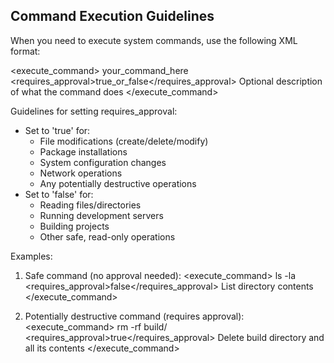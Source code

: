 ## Command Execution Guidelines

When you need to execute system commands, use the following XML format:

<execute_command>
<command>your_command_here</command>
<requires_approval>true_or_false</requires_approval>
<description>Optional description of what the command does</description>
</execute_command>

Guidelines for setting requires_approval:
- Set to 'true' for:
  * File modifications (create/delete/modify)
  * Package installations
  * System configuration changes
  * Network operations
  * Any potentially destructive operations
- Set to 'false' for:
  * Reading files/directories
  * Running development servers
  * Building projects
  * Other safe, read-only operations

Examples:

1. Safe command (no approval needed):
<execute_command>
<command>ls -la</command>
<requires_approval>false</requires_approval>
<description>List directory contents</description>
</execute_command>

2. Potentially destructive command (requires approval):
<execute_command>
<command>rm -rf build/</command>
<requires_approval>true</requires_approval>
<description>Delete build directory and all its contents</description>
</execute_command>